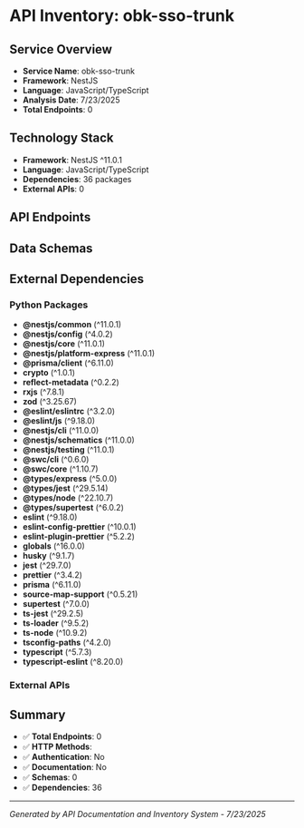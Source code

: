 # API Inventory: obk-sso-trunk

## Service Overview

- **Service Name**: obk-sso-trunk
- **Framework**: NestJS
- **Language**: JavaScript/TypeScript
- **Analysis Date**: 7/23/2025
- **Total Endpoints**: 0

## Technology Stack

- **Framework**: NestJS ^11.0.1
- **Language**: JavaScript/TypeScript
- **Dependencies**: 36 packages
- **External APIs**: 0

## API Endpoints



## Data Schemas



## External Dependencies

### Python Packages
- **@nestjs/common** (^11.0.1)
- **@nestjs/config** (^4.0.2)
- **@nestjs/core** (^11.0.1)
- **@nestjs/platform-express** (^11.0.1)
- **@prisma/client** (^6.11.0)
- **crypto** (^1.0.1)
- **reflect-metadata** (^0.2.2)
- **rxjs** (^7.8.1)
- **zod** (^3.25.67)
- **@eslint/eslintrc** (^3.2.0)
- **@eslint/js** (^9.18.0)
- **@nestjs/cli** (^11.0.0)
- **@nestjs/schematics** (^11.0.0)
- **@nestjs/testing** (^11.0.1)
- **@swc/cli** (^0.6.0)
- **@swc/core** (^1.10.7)
- **@types/express** (^5.0.0)
- **@types/jest** (^29.5.14)
- **@types/node** (^22.10.7)
- **@types/supertest** (^6.0.2)
- **eslint** (^9.18.0)
- **eslint-config-prettier** (^10.0.1)
- **eslint-plugin-prettier** (^5.2.2)
- **globals** (^16.0.0)
- **husky** (^9.1.7)
- **jest** (^29.7.0)
- **prettier** (^3.4.2)
- **prisma** (^6.11.0)
- **source-map-support** (^0.5.21)
- **supertest** (^7.0.0)
- **ts-jest** (^29.2.5)
- **ts-loader** (^9.5.2)
- **ts-node** (^10.9.2)
- **tsconfig-paths** (^4.2.0)
- **typescript** (^5.7.3)
- **typescript-eslint** (^8.20.0)


### External APIs


## Summary

- ✅ **Total Endpoints**: 0
- ✅ **HTTP Methods**: 
- ✅ **Authentication**: No
- ✅ **Documentation**: No
- ✅ **Schemas**: 0
- ✅ **Dependencies**: 36

---

*Generated by API Documentation and Inventory System - 7/23/2025* 
